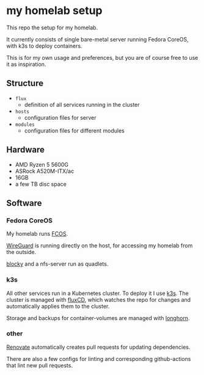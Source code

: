 # my homelab setup

This repo the setup for my homelab.

It currently consists of single bare-metal server running Fedora CoreOS, with
k3s to deploy containers.

This is for my own usage and preferences, but you are of course free to use it
as inspiration.

## Structure

- `flux`
  - definition of all services running in the cluster
- `hosts`
  - configuration files for server
- `modules`
  - configuration files for different modules

## Hardware

- AMD Ryzen 5 5600G
- ASRock A520M-ITX/ac
- 16GB
- a few TB disc space

## Software

### Fedora CoreOS

My homelab runs [FCOS](https://docs.fedoraproject.org/en-US/fedora-coreos/).

[WireGuard](https://www.wireguard.com/) is running directly on the host, for
accessing my homelab from the outside.

[blocky](https://0xerr0r.github.io/blocky/latest/) and a nfs-server run as
quadlets.

### k3s

All other services run in a Kubernetes cluster. To deploy it I use
[k3s](https://k3s.io/). The cluster is managed with
[fluxCD](https://fluxcd.io/), which watches the repo for changes and
automatically applies them to the cluster.

Storage and backups for container-volumes are managed with
[longhorn](https://github.com/longhorn/longhorn).

### other

[Renovate](https://github.com/renovatebot/renovate) automatically creates pull
requests for updating dependencies.

There are also a few configs for linting and corresponding github-actions that
lint new pull requests.
